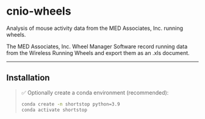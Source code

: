 # cnio-wheels
Analysis of mouse activity data from the MED Associates, Inc. running wheels.

The MED Associates, Inc. Wheel Manager Software record running data from the Wireless Running Wheels and export them as an .xls document.

---

## Installation

> ✅ Optionally create a conda environment (recommended):
> ```bash
> conda create -n shortstop python=3.9
> conda activate shortstop
> ```

